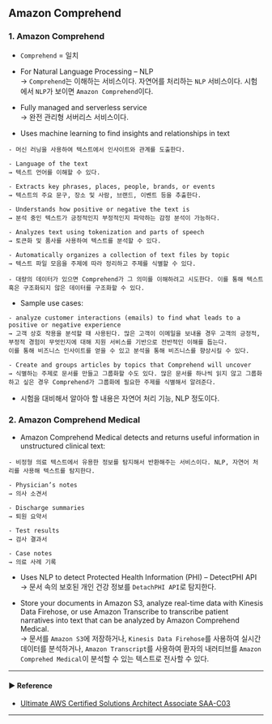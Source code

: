 ## Amazon Comprehend
### 1. Amazon Comprehend
- `Comprehend` = 일치

- For Natural Language Processing – NLP  
→ `Comprehend`는 이해하는 서비스이다. 자연어를 처리하는 `NLP` 서비스이다. 시험에서 `NLP`가 보이면 `Amazon Comprehend`이다.

- Fully managed and serverless service  
→ 완전 관리형 서버리스 서비스이다.

- Uses machine learning to find insights and relationships in text  
~~~
- 머신 러닝을 사용하여 텍스트에서 인사이트와 관계를 도출한다.

- Language of the text
→ 텍스트 언어를 이해할 수 있다.

- Extracts key phrases, places, people, brands, or events
→ 텍스트의 주요 문구, 장소 및 사람, 브랜드, 이벤트 등을 추출한다.

- Understands how positive or negative the text is
→ 분석 중인 텍스트가 긍정적인지 부정적인지 파악하는 감정 분석이 가능하다.

- Analyzes text using tokenization and parts of speech
→ 토큰화 및 품사를 사용하여 텍스트를 분석할 수 있다.

- Automatically organizes a collection of text files by topic
→ 텍스트 파일 모음을 주제에 따라 정리하고 주제를 식별할 수 있다.

- 대량의 데이터가 있으면 Comprehend가 그 의미를 이해하려고 시도한다. 이를 통해 텍스트 혹은 구조화되지 않은 데이터를 구조화할 수 있다.
~~~

- Sample use cases:
~~~
- analyze customer interactions (emails) to find what leads to a positive or negative experience
→ 고객 상호 작용을 분석할 때 사용된다. 많은 고객이 이메일을 보내올 경우 고객의 긍정적, 부정적 경험이 무엇인지에 대해 지원 서비스를 기반으로 전반적인 이해를 돕는다. 
이를 통해 비즈니스 인사이트를 얻을 수 있고 분석을 통해 비즈니스를 향상시킬 수 있다.

- Create and groups articles by topics that Comprehend will uncover
→ 식별하는 주제로 문서를 만들고 그룹화할 수도 있다. 많은 문서를 하나씩 읽지 않고 그룹화하고 싶은 경우 Comprehend가 그룹화에 필요한 주제를 식별해서 알려준다.
~~~

- 시험을 대비해서 알아아 할 내용은 자연어 처리 기능, NLP 정도이다.

### 2. Amazon Comprehend Medical
- Amazon Comprehend Medical detects and returns useful information in unstructured clinical text:
~~~
- 비정형 의료 텍스트에서 유용한 정보를 탐지해서 반환해주는 서비스이다. NLP, 자연어 처리를 사용해 텍스트를 탐지한다.

- Physician’s notes
→ 의사 소견서

- Discharge summaries
→ 퇴원 요약서

- Test results
→ 검사 결과서

- Case notes
→ 의료 사례 기록
~~~

- Uses NLP to detect Protected Health Information (PHI) – DetectPHI API  
→ 문서 속의 보호된 개인 건강 정보를 `DetachPHI API`로 탐지한다.

- Store your documents in Amazon S3, analyze real-time data with Kinesis Data Firehose, or use Amazon Transcribe to transcribe patient narratives into text that can be analyzed by Amazon Comprehend Medical.  
→ 문서를 `Amazon S3`에 저장하거나, `Kinesis Data Firehose`를 사용하여 실시간 데이터를 분석하거나, `Amazon Transcript`를 사용하여 환자의 내러티브를 `Amazon Comprehed Medical`이 분석할 수 있는 텍스트로 전사할 수 있다.

---
#### ▶ Reference
- [Ultimate AWS Certified Solutions Architect Associate SAA-C03](https://www.udemy.com/course/aws-certified-solutions-architect-associate-saa-c03/)
---
